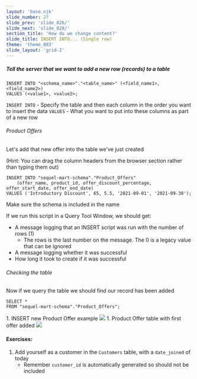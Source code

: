 ```yaml
---
layout: 'base.njk'
slide_number: 27
slide_prev: 'slide_026/'
slide_next: 'slide_028/'
section_title: 'How do we change content?'
slide_title: INSERT INTO... (Single row)
theme: 'theme_003'
slide_layout: 'grid-2'
---
```


<section class="slide__text">

##### Tell the server that we want to add a new row (records) to a table

```
INSERT INTO "<schema_name>"."<table_name>" (<field_name1>, <field_name2>)
VALUES (<value1>, <value2>;
```

`INSERT INTO` - Specify the table and then each column in the order you want to insert the data
`VALUES` - What you want to put into these columns as part of a new row

###### Product Offers
Let's add that new offer into the table we've just created

(Hint: You can drag the column headers from the browser section rather than typing them out)

```
INSERT INTO "sequel-mart-schema"."Product_Offers"
	(offer_name, product_id, offer_discount_percentage, offer_start_date, offer_end_date)
VALUES ('Introductory Discount', 65, 5.5, '2021-09-01', '2021-09-30');
```

Make sure the schema is included in the name

If we run this script in a Query Tool Window, we should get:
- A message logging that an INSERT script was run with the number of rows (1)
    - The rows is the last number on the message.  The 0 is a legacy value that can be ignored
- A message logging whether it was successful
- How long it took to create if it was successful

###### Checking the table
Now if we query the table we should find our record has been added

```
SELECT *
FROM "sequel-mart-schema"."Product_Offers";
```

</section>

<section class="slide__images">
<caption>1. INSERT new Product Offer example</caption>
<img src="{{ '../../images/003_INSERT_Product_Offer_01.png' | url }}" />
<caption>1. Product Offer table with first offer added</caption>
<img src="{{ '../../images/003_INSERT_Product_Offer_SELECT.png' | url }}" />


</section>

<section class="slide__exercises">

#### Exercises:
1. Add yourself as a customer in the `Customers` table, with a `date_joined` of today
    - Remember `customer_id` is automatically generated so should not be included

</section>